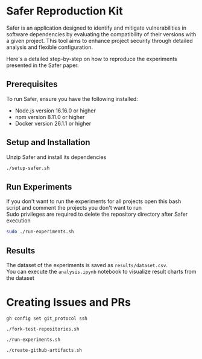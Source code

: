 # Safer Reproduction Kit

Safer is an application designed to identify and mitigate vulnerabilities in software dependencies by evaluating the compatibility of their versions with a given project. This tool aims to enhance project security through detailed analysis and flexible configuration.

Here's a detailed step-by-step on how to reproduce the experiments presented in the Safer paper.

## Prerequisites

To run Safer, ensure you have the following installed:

-   Node.js version 16.16.0 or higher
-   npm version 8.11.0 or higher
-   Docker version 26.1.1 or higher

## Setup and Installation

Unzip Safer and install its dependencies

```bash
./setup-safer.sh
```

## Run Experiments

If you don't want to run the experiments for all projects open this bash script and comment the projects you don't want to run  
Sudo privileges are required to delete the repository directory after Safer execution  

```bash
sudo ./run-experiments.sh
```

## Results

The dataset of the experiments is saved as `results/dataset.csv`.  
You can execute the `analysis.ipynb` notebook to visualize result charts from the dataset

# Creating Issues and PRs

`gh config set git_protocol ssh`

`./fork-test-repositories.sh`

`./run-experiments.sh`

`./create-github-artifacts.sh`
